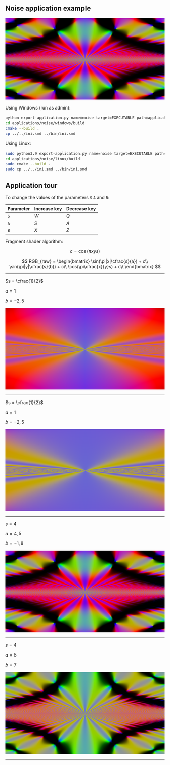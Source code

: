 ## Noise application example

![noise-3](media/noise-3.png)

Using Windows (run as admin):
```bash
python export-application.py name=noise target=EXECUTABLE path=applications/noise
cd applications/noise/windows/build
cmake --build .
cp ../../ini.smd ../bin/ini.smd
```

Using Linux:
```bash
sudo python3.9 export-application.py name=noise target=EXECUTABLE path=applications/noise
cd applications/noise/linux/build
sudo cmake --build .
sudo cp ../../ini.smd ../bin/ini.smd
```

## Application tour

To change the values of the parameters `S` `A` and `B`:

|Parameter    |Increase key    |Decrease key    |
|-------------|----------------|----------------|
| `S`         |       _W_      |       _Q_      |
| `A`         |       _S_      |       _A_      |
| `B`         |       _X_      |       _Z_      |

Fragment shader algorithm:

$$c = \cos(\pi x y s)$$

$$
RGB_{raw} = \begin{bmatrix}
\sin(\pi|x|\cfrac{s}{a}) + c\\
\sin(\pi|y|\cfrac{s}{b}) + c\\
\cos(\pi\cfrac{x}{y}s) + c\\
\end{bmatrix}
$$

---

$s = \cfrac{1}{2}$

$a = 1$

$b = -2,5$

![noise-1](media/noise-1.png)

---

$s = \cfrac{1}{2}$

$a = 1$

$b = -2,5$

![noise-2](media/noise-2.png)

---

$s = 4$

$a = 4,5$

$b = -1,8$

![noise-3](media/noise-3.png)

---

$s = 4$

$a = 5$

$b = 7$

![noise-5](media/noise-5.png)

---

